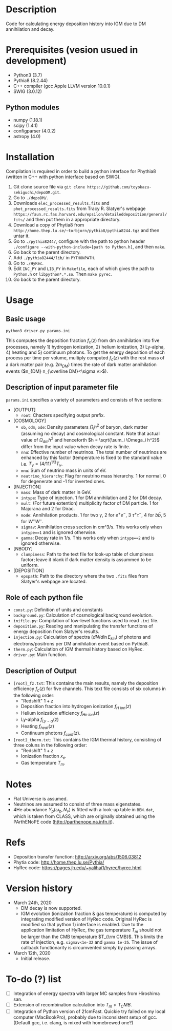 # Description
Code for calculating energy deposition history into IGM due to DM annihilation and decay.

# Prerequisites (vesion usued in development)
* Python3 (3.7)
* Pythia8 (8.2.44)
* C++ compiler (gcc Apple LLVM version 10.0.1)
* SWIG (3.0.12)

## Python modules
* numpy (1.18.1)
* scipy (1.4.1)
* configparser (4.0.2)
* astropy (4.0)

# Installation
Compilation is required in order to build a python interface for Phythia8 (written in C++ with python interface based on SWIG).
1. Git clone source file via `git clone https://github.com/toyokazu-sekiguchi/depoDM.git`.
2. Go to `./depoDM/`.
3. Downloads `elec_processed_results.fits` and `phot_processed_results.fits` from Tracy R. Slatyer's webpage `https://faun.rc.fas.harvard.edu/epsilon/detaileddeposition/general/fits/` and then put them in a appropriate directory.  
4. Download a copy of Phytia8 from `http://home.thep.lu.se/~torbjorn/pythia8/pythia8244.tgz` and then untar it.
5. Go to `./pythia8244/`, configure with the path to python header `./configure --with-python-include=[path to Python.h]`, and then `make`.
6. Go back to the parent directory. 
7. Add `./pythia82444/lib/` in `PYTHONPATH`.
8. Go to `./HyRec`.
9. Edit `INC_PY` and `LIB_PY` in `Makefile`, each of which gives the path to `Python.h` or `libpython*.*.so`. Then `make pyrec`.
10. Go back to the parent directory.

# Usage

## Basic usage
`python3 driver.py params.ini`

This computes the deposition fraction $f_c(z)$ from dm annihilation into five processes, namely 1) hydrogen ionization, 2) helium ionization, 3) Ly-alpha, 4) heating and 5) continuum photons. To get the energy deposition of each process per time per volume, multiply computed $f_c(z)$ with the rest mass of a dark matter pair (e.g. $2m_{DM}$) times the rate of dark matter annihilation events ($n_{DM} n_{\overline DM}<\sigma v>$). 

## Description of input parameter file
`params.ini` specifies a variety of parameters and consists of five sections:
* [OUTPUT]
  - `root`: Chacters specifying output prefix.
* [COSMOLOGY]
  - `ob`, `odm`, `ode`: Density parameters $\Omega_i h^2$ of baryon, dark matter (assuming no decay) and cosmological constant. Note that actual value of $\Omega_{dm} h^2$ and henceforth $h = \sqrt{\sum_i \Omega_i h^2}$ differ from the input value when decay rate is finite.
  - `nnu`: Effective number of neutrinos. The total number of neutrinos are enhanced by this factor (temperature is fixed to the standard value i.e. $T_\nu = (4/11)^{1/3} T_\gamma$.
  - `mnu`: Sum of neutrino mass in units of eV.
  - `neutrino_hierarchy`: Flag for neutrino mass hierarchy. 1 for normal, 0 for degenerate and -1 for inverted ones.
* [INJECTION]
  - `mass`: Mass of dark matter in GeV.
  - `intype`: Type of injection. 1 for DM annihilation and 2 for DM decay.
  - `mult`: (For future extention) multiplicity factor of DM particle. 1 for Majorana and 2 for Dirac.
  - `mode`: Annihilation products. 1 for two $\gamma$, 2 for $e^+e^-$, 3 $\tau^+\tau^-$, 4 for $b\bar{b}$, 5 for $W^+W^-$.
  - `sigmav`: Annihilation cross section in cm^3/s. This works only when `intype==1` and is ignored otherwise.
  - `gamma`: Decay rate in 1/s. This works only when `intype==2` and is ignored otherwise.
* [NBODY]
  - `clumpiness`: Path to the text file for look-up table of clumpiness factor; leave it blank if dark matter density is assummed to be uniform.
* [DEPOSITION]
  - `epspath`: Path to the directory where the two `.fits` files from Slatyer's webpage are located.

## Role of each python file
* `const.py`: Definition of units and constants
* `background.py`: Calculation of cosmological background evolution. 
* `inifile.py`: Compilation of low-level functions used to read `.ini` file.
* `deposition.py`: Reading and manipulating the transfer functions of energy deposition from Slatyer's results. 
* `injection.py`: Calculation of spectra ($dN/d\ln E_{kin}$) of photons and electrons/positrons per DM annihilation event based on Pythia8.
* `therm.py`: Calculation of IGM thermal history based on HyRec.
* `driver.py`: Main function.

## Description of Output
* `[root]_fz.txt`: This contains the main results, namely the deposition efficiency $f_c(z)$ for five channels. This text file consists of six columns in the following order:
  - "Redshift" $1+z$
  - Deposition fraction into hydrogen ionization  $f_{H~ion}(z)$
  - Helium ionization efficiency $f_{He~ion}(z)$
  - Ly-alpha $f_{Ly-\alpha}(z)$
  - Heating $f_{heat}(z)$
  - Continuum photons $f_{cont}(z)$.
* `[root]_therm.txt`: This contains the IGM thermal history, consisting of three coluns in the following order:
  - "Redshift" $1+z$
  - Ionization fraction $x_e$.
  - Gas temperature $T_m$.
  
# Notes
* Flat Universe is assumed.
* Neutrinos are assumed to consist of three mass eigenstates.
* 4He abundance $Y_p(\omega_b, N_\nu)$ is fitted with a look-up table in `BBN.dat`, which is taken from CLASS, which are originally obtained using the PArthENoPE code (http://parthenope.na.infn.it).

# Refs
* Deposition transfer function: http://arxiv.org/abs/1506.03812
* Phytia code: http://home.thep.lu.se/Pythia/
* HyRec code: https://pages.jh.edu/~yalihai1/hyrec/hyrec.html

# Version history
* March 24th, 2020
  - DM decay is now supported.
  - IGM evolution (ionization fraction & gas temperature) is computed by integrating modified version of HyRec code. Original HyRec is modified so that python 1) interface is enabled. Due to the application limitation of HyRec, the gas temperature $T_m$ should not be larger than the CMB temperature $T_{\rm CMB}$. This limits the rate of injection, e.g. `sigmav<1e-32` and `gamma 1e-25`. The issue of callback functionarity is circumvented simply by passing arrays.
* March 12th, 2020
  - Initial release.

# To-do (?) list
- [ ] Integration of energy spectra with larger MC samples from Hiroshima san.
- [ ] Extension of recombination calculation into $T_m>T_CMB$.
- [ ] Integration of Python version of 21cmFast. Quickie try failed on my local computer (MacBookPro), probably due to inconsistent setup of gcc. (Default gcc, i.e. clang, is mixed with homebrewed one?)
